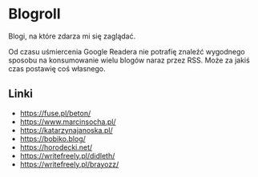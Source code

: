 # Blogroll

Blogi, na które zdarza mi się zaglądać.

Od czasu uśmiercenia Google Readera nie potrafię znaleźć wygodnego sposobu na konsumowanie wielu blogów naraz przez RSS. Może za jakiś czas postawię coś własnego.

## Linki

- https://fuse.pl/beton/
- https://www.marcinsocha.pl/
- https://katarzynajanoska.pl/
- https://bobiko.blog/
- https://horodecki.net/
- https://writefreely.pl/didleth/
- https://writefreely.pl/brayozz/ 